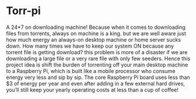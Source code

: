 # Torr-pi
A 24*7 on downloading machine!
Because when it comes to downloading files from torrents, always on machine is a king. but we are well aware just how much energy an always-on desktop machine or home server sucks down. How many times we have to keep our system ON  because any torrent file is getting download? this problem is more of a disaster if we are downloading a large file or a very rare file with only few seeders. Hence this project idea is shift the burden of torrenting off your main desktop machine to a Raspberry Pi, which is built like a mobile processor who consume energy very less and sip by sip. The core Raspberry Pi board uses less than $3 of energy per year and even after adding in a few external hard drives, you’ll still keep your yearly operating costs at less than a cup of coffee!


